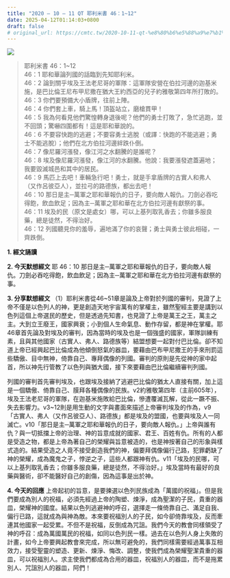 ```yaml
---
title: "2020 – 10 – 11 QT 耶利米書 46：1~12"
date: 2025-04-12T01:14:03+0800
draft: false
# original_url: https://cmtc.tw/2020-10-11-qt-%e8%80%b6%e5%88%a9%e7%b1%b3%e6%9b%b8-46%ef%bc%9a112
---
```


![](/images/qt.jpg)
> 耶利米書 46：1\~12  
> 46：1 耶和華論列國的話臨到先知耶利米。  
> 46：2 論到關乎埃及王法老尼哥的軍隊：這軍隊安營在伯拉河邊的迦基米施，是巴比倫王尼布甲尼撒在猶大王約西亞的兒子約雅敬第四年所打敗的。  
> 46：3 你們要預備大小盾牌，往前上陣。  
> 46：4 你們套上車，騎上馬！頂盔站立，磨槍貫甲！  
> 46：5 我為何看見他們驚惶轉身退後呢？他們的勇士打敗了，急忙逃跑，並不回頭；驚嚇四圍都有！這是耶和華說的。  
> 46：6 不要容快跑的逃避；不要容勇士逃脫（或譯：快跑的不能逃避；勇士不能逃脫）；他們在北方伯拉河邊絆跌仆倒。  
> 46：7 像尼羅河漲發，像江河之水翻騰的是誰呢？  
> 46：8 埃及像尼羅河漲發，像江河的水翻騰。他說：我要漲發遮蓋遍地；我要毀滅城邑和其中的居民。  
> 46：9 馬匹上去吧！車輛急行吧！勇士，就是手拿盾牌的古實人和弗人（又作呂彼亞人），並拉弓的路德族，都出去吧！  
> 46：10 那日是主─萬軍之耶和華報仇的日子，要向敵人報仇。刀劍必吞吃得飽，飲血飲足；因為主─萬軍之耶和華在北方伯拉河邊有獻祭的事。  
> 46：11 埃及的民（原文是處女）哪，可以上基列取乳香去；你雖多服良藥，總是徒然，不得治好。  
> 46：12 列國聽見你的羞辱，遍地滿了你的哀聲；勇士與勇士彼此相碰，一齊跌倒。

**1. 經文誦讀**

**2.  今天默想經文**
耶 46：10 那日是主─萬軍之耶和華報仇的日子，要向敵人報仇。刀劍必吞吃得飽，飲血飲足；因為主─萬軍之耶和華在北方伯拉河邊有獻祭的事。

**3. 分享默想經文**
（1）耶利米書從46\~51章是論及上帝對於列國的審判，見證了上帝不僅是以色列人的神，更是創造天地宇宙萬有的掌權主，雖然聖經主要是講到以色列這個上帝選民的歷史，但是透過先知書，也見證了上帝是萬王之王，萬主之主。大到立王廢王，國家興衰；小到個人生命氣息、動作存留，都是神在掌權。耶 46章首先論及對埃及的審判，因為當時的埃及也是一個強盛的國家，軍隊訓練有素，且與其他國家（古實人、弗人、路德族等）結盟想要一起對付巴比倫。卻不知道上帝已經興起巴比倫成為他傾倒怒氣的器皿，要藉由巴布甲尼撒王的手來刑罰這些驕傲、目中無神，倚靠自己、專拜偶像的列國。審判的原則是先從神的家中起首，所以神先行管教了以色列與猶大國，接下來要藉由巴比倫繼續審判列國。

列國的審判首先審判埃及，也跟埃及接納了逃避巴比倫的猶太人直接有關，加上這是一個驕傲、倚靠自己、膜拜各種偶像的民族。v2約雅敬第四年（主前605年），埃及王法老尼哥的軍隊，在迦基米施敗給巴比倫，慘遭覆滅瓦解，從此一蹶不振、失去影響力。v3\~12則是用生動的文字與畫面來描述上帝審判埃及的作為，v9「古實人、弗人（又作呂彼亞人）、路德族」都是埃及的盟國，也要與埃及人一同滅亡。v10「那日是主─萬軍之耶和華報仇的日子，要向敵人報仇。」上帝與誰有仇？與一切抵擋上帝的治理、神的旨意成就的國家、君王、百姓有仇。所有的人都是受造之物，都是上帝為著自己的榮耀與旨意被造的，也是神按著自己的形象與樣式造的。結果受造之人竟不接受創造我們的神，偏要拜偶像偏行己路，犯罪虧缺了神的榮耀，成為魔鬼之子，悖逆之子，這些人都跟神有仇。v11「埃及的民哪，可以上基列取乳香去；你雖多服良藥，總是徒然，不得治好。」埃及當時有最好的良藥與醫術，卻不能醫好自己的創傷，因為這事是出於神。

**4. 今天的回應**
上帝起初的旨意，是要揀選以色列民族成為「萬國的祝福」。但是我們要成為別人的祝福，必須先經過上帝的陶塑、煉淨，成為聖潔的子民，貴重的器皿，榮耀神的國度。結果以色列逃避神的呼召，選擇走一條倚靠自己、滿足自我、偏行已路，這就成為與神為敵。本來要祝福別人的子民，如今卻倚靠埃及，反而牽連其他國家一起受累。不但不是祝福，反倒成為咒詛。我們今天的教會同樣領受了神的呼召：成為萬國萬民的祝福，如同以色列民一樣。過去在以色列人身上失敗的計畫，如今上帝要興起教會來完成，所以無可避免的，我們同樣需要經過萬事互相效力，接受聖靈的塑造、更新、煉淨、悔改、調整，使我們成為榮耀聖潔貴重的器皿，可以祝福別人。求主使我們都成為合用的器皿，祝福別人的器皿，而不是拖累別人、咒詛別人的器皿，阿們！
